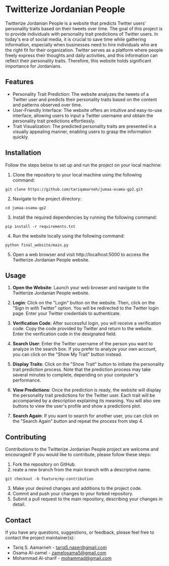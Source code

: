 # Twitterize Jordanian People

Twitterize Jordanian People is a website that predicts Twitter users' personality traits based on their tweets over time. The goal of this project is to provide individuals with personality trait predictions of Twitter users. In today's era of social media, it is crucial to save time while gathering information, especially when businesses need to hire individuals who are the right fit for their organization. Twitter serves as a platform where people freely express their thoughts and daily activities, and this information can reflect their personality traits. Therefore, this website holds significant importance for Jordanians.

## Features
* Personality Trait Prediction: The website analyzes the tweets of a Twitter user and predicts their personality traits based on the content and patterns observed over time.
* User-Friendly Interface: The website offers an intuitive and easy-to-use interface, allowing users to input a Twitter username and obtain the personality trait predictions effortlessly.
* Trait Visualization: The predicted personality traits are presented in a visually appealing manner, enabling users to grasp the information quickly.

## Installation

Follow the steps below to set up and run the project on your local machine:
1. Clone the repository to your local machine using the following command:
```
git clone https://github.com/tariqamarneh/jumaa-osama-gp2.git
```
2. Navigate to the project directory:
```
cd jumaa-osama-gp2
```
3. Install the required dependencies by running the following command:
```
pip install -r requirements.txt
```
4. Run the website locally using the following command:
```
python final_website/main.py
```
5. Open a web browser and visit http://localhost:5000 to access the Twitterize Jordanian People website.

## Usage
1. **Open the Website**: Launch your web browser and navigate to the Twitterize Jordanian People website.

2. **Login**: Click on the "Login" button on the website. Then, click on the "Sign in with Twitter" option. You will be redirected to the Twitter login page. Enter your Twitter credentials to authenticate.

3. **Verification Code**: After successful login, you will receive a verification code. Copy the code provided by Twitter and return to the website. Enter the verification code in the designated field.

4. **Search User**: Enter the Twitter username of the person you want to analyze in the search box. If you prefer to analyze your own account, you can click on the "Show My Trait" button instead.

5. **Display Traits**: Click on the "Show Trait" button to initiate the personality trait prediction process. Note that the prediction process may take several minutes to complete, depending on your computer's performance.

6. **View Predictions**: Once the prediction is ready, the website will display the personality trait predictions for the Twitter user. Each trait will be accompanied by a description explaining its meaning. You will also see buttons to view the user's profile and show a predictions plot.

7. **Search Again**: If you want to search for another user, you can click on the "Search Again" button and repeat the process from step 4.

## Contributing
Contributions to the Twitterize Jordanian People project are welcome and encouraged! If you would like to contribute, please follow these steps:
1. Fork the repository on GitHub.
2. reate a new branch from the main branch with a descriptive name.
```
git checkout -b feature/my-contribution
```
3. Make your desired changes and additions to the project code.
4. Commit and push your changes to your forked repository.
5. Submit a pull request to the main repository, describing your changes in detail.

## Contact
If you have any questions, suggestions, or feedback, please feel free to contact the project maintainer(s):
* Tariq S. Aamarneh - tariqS.naser@gmail.com
* Osama Al-zamel - zamelosama5@gmail.com
* Mohammad Al-sharif - mohammad@gmail.com
